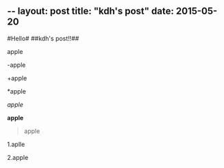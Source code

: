 --
layout: post
title: "kdh's post"
date: 2015-05-20
--

#Hello#
##kdh's post!!##

apple

-apple

+apple

*apple

*apple*

**apple**

>apple

1.aplle

2.apple

